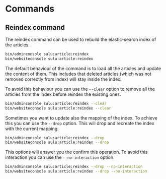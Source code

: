 # Commands

## Reindex command

The reindex command can be used to rebuild the elastic-search index of the articles.

```bash
bin/adminconsole sulu:article:reindex
bin/websiteconsole sulu:article:reindex
```

The default behaviour of the command is to load all the articles and update the content of them. This includes that
deleted articles (which was not removed correctly from index) will stay inside the index.

To avoid this behaviour you can use the `--clear` option to remove all the articles from the index before reindex the
existing ones.

```bash
bin/adminconsole sulu:article:reindex --clear
bin/websiteconsole sulu:article:reindex --clear
```

Sometimes you want to update also the mapping of the index. To achieve this you can use the `--drop` option. This will
drop and recreate the index with the current mapping.

```bash
bin/adminconsole sulu:article:reindex --drop
bin/websiteconsole sulu:article:reindex --drop
```

This options will answer you the confirm this operation. To avoid this interaction you can use the `--no-interaction` 
option.

```bash
bin/adminconsole sulu:article:reindex --drop --no-interaction
bin/websiteconsole sulu:article:reindex --drop --no-interaction
```
